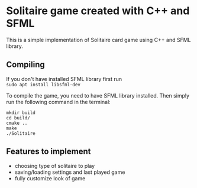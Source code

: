 # Solitaire game created with C++ and SFML

This is a simple implementation of Solitaire card game using C++ and SFML library.

## Compiling
If you don't have installed SFML library first run  
``` sudo apt install libsfml-dev ```  
  
  
To compile the game, you need to have SFML library installed. Then simply run the following command in the terminal:

```
mkdir build  
cd build/  
cmake ..  
make  
./Solitaire  
```

  
## Features to implement
* choosing type of solitaire to play
* saving/loading settings and last played game
* fully customize look of game
